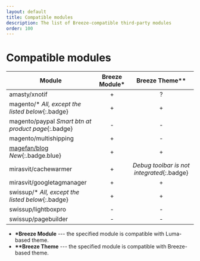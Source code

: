 ```yaml
---
layout: default
title: Compatible modules
description: The list of Breeze-compatible third-party modules
order: 100
---
```


# Compatible modules

Module                                              | Breeze Module*    | Breeze Theme**
----------------------------------------------------|:-----------------:|:------------:
amasty/xnotif                                       | +                 | ?
magento/\* *All, except the listed below*{:.badge}  | +                 | +
magento/paypal *Smart btn at product page*{:.badge} | -                 | -
magento/multishipping                               | +                 | -
[magefan/blog](https://github.com/breezefront/module-breeze-magefan-blog) *New*{:.badge.blue}                                      | +                 | +
mirasvit/cachewarmer                                | +                 | *Debug toolbar is not integrated*{:.badge}
mirasvit/googletagmanager                           | +                 | +
swissup/\* *All, except the listed below*{:.badge}  | +                 | +
swissup/lightboxpro                                 | -                 | -
swissup/pagebuilder                                 | -                 | -

 -  **\*Breeze Module** --- the specified module is compatible with Luma-based theme.
 -  **\*\*Breeze Theme** --- the specified module is compatible with Breeze-based theme.
